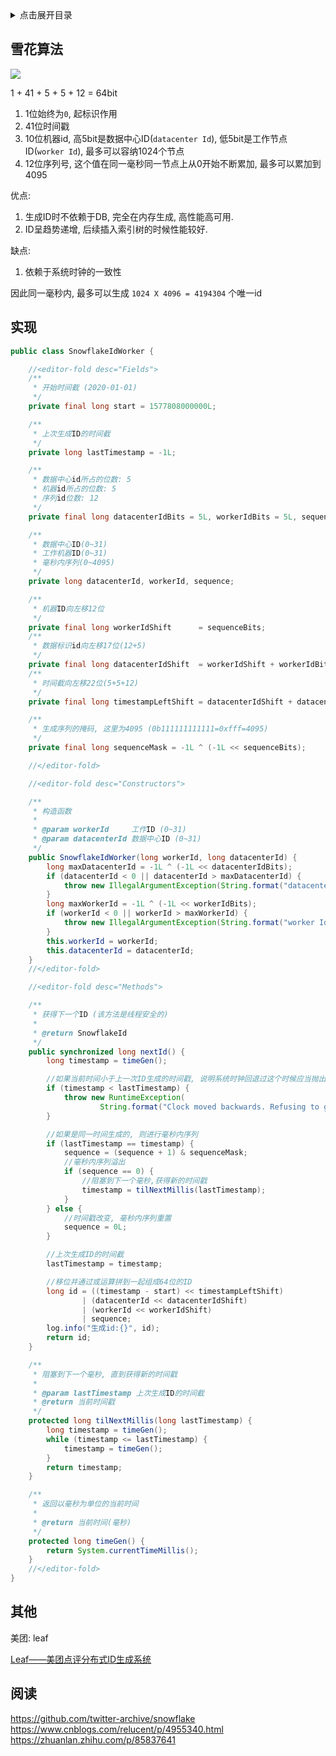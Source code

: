 <details>
<summary>点击展开目录</summary>
<!-- TOC -->

- [雪花算法](#雪花算法)
- [实现](#实现)
- [其他](#其他)
- [阅读](#阅读)

<!-- /TOC -->
</details>

## 雪花算法

![](https://gitee.com/LuVx/img/raw/master/algorithm/snowflake.png)

1 + 41 + 5 + 5 + 12 = 64bit

1. 1位始终为`0`, 起标识作用
2. 41位时间戳
3. 10位机器id, 高5bit是数据中心ID(`datacenter Id`), 低5bit是工作节点ID(`worker Id`), 最多可以容纳1024个节点
4. 12位序列号, 这个值在同一毫秒同一节点上从0开始不断累加, 最多可以累加到4095

优点:
1. 生成ID时不依赖于DB, 完全在内存生成, 高性能高可用.
2. ID呈趋势递增, 后续插入索引树的时候性能较好.

缺点:
1. 依赖于系统时钟的一致性

因此同一毫秒内, 最多可以生成 `1024 X 4096 = 4194304` 个唯一id

## 实现


```Java
public class SnowflakeIdWorker {

    //<editor-fold desc="Fields">
    /**
     * 开始时间截 (2020-01-01)
     */
    private final long start = 1577808000000L;

    /**
     * 上次生成ID的时间截
     */
    private long lastTimestamp = -1L;

    /**
     * 数据中心id所占的位数: 5
     * 机器id所占的位数: 5
     * 序列id位数: 12
     */
    private final long datacenterIdBits = 5L, workerIdBits = 5L, sequenceBits = 12L;

    /**
     * 数据中心ID(0~31)
     * 工作机器ID(0~31)
     * 毫秒内序列(0~4095)
     */
    private long datacenterId, workerId, sequence;

    /**
     * 机器ID向左移12位
     */
    private final long workerIdShift      = sequenceBits;
    /**
     * 数据标识id向左移17位(12+5)
     */
    private final long datacenterIdShift  = workerIdShift + workerIdBits;
    /**
     * 时间截向左移22位(5+5+12)
     */
    private final long timestampLeftShift = datacenterIdShift + datacenterIdBits;

    /**
     * 生成序列的掩码, 这里为4095 (0b111111111111=0xfff=4095)
     */
    private final long sequenceMask = -1L ^ (-1L << sequenceBits);

    //</editor-fold>

    //<editor-fold desc="Constructors">

    /**
     * 构造函数
     *
     * @param workerId     工作ID (0~31)
     * @param datacenterId 数据中心ID (0~31)
     */
    public SnowflakeIdWorker(long workerId, long datacenterId) {
        long maxDatacenterId = -1L ^ (-1L << datacenterIdBits);
        if (datacenterId < 0 || datacenterId > maxDatacenterId) {
            throw new IllegalArgumentException(String.format("datacenter Id can't be greater than %d or less than 0", maxDatacenterId));
        }
        long maxWorkerId = -1L ^ (-1L << workerIdBits);
        if (workerId < 0 || workerId > maxWorkerId) {
            throw new IllegalArgumentException(String.format("worker Id can't be greater than %d or less than 0", maxWorkerId));
        }
        this.workerId = workerId;
        this.datacenterId = datacenterId;
    }
    //</editor-fold>

    //<editor-fold desc="Methods">

    /**
     * 获得下一个ID (该方法是线程安全的)
     *
     * @return SnowflakeId
     */
    public synchronized long nextId() {
        long timestamp = timeGen();

        //如果当前时间小于上一次ID生成的时间戳, 说明系统时钟回退过这个时候应当抛出异常
        if (timestamp < lastTimestamp) {
            throw new RuntimeException(
                    String.format("Clock moved backwards. Refusing to generate id for %d milliseconds", lastTimestamp - timestamp));
        }

        //如果是同一时间生成的, 则进行毫秒内序列
        if (lastTimestamp == timestamp) {
            sequence = (sequence + 1) & sequenceMask;
            //毫秒内序列溢出
            if (sequence == 0) {
                //阻塞到下一个毫秒,获得新的时间戳
                timestamp = tilNextMillis(lastTimestamp);
            }
        } else {
            //时间戳改变, 毫秒内序列重置
            sequence = 0L;
        }

        //上次生成ID的时间截
        lastTimestamp = timestamp;

        //移位并通过或运算拼到一起组成64位的ID
        long id = ((timestamp - start) << timestampLeftShift)
                | (datacenterId << datacenterIdShift)
                | (workerId << workerIdShift)
                | sequence;
        log.info("生成id:{}", id);
        return id;
    }

    /**
     * 阻塞到下一个毫秒, 直到获得新的时间戳
     *
     * @param lastTimestamp 上次生成ID的时间截
     * @return 当前时间戳
     */
    protected long tilNextMillis(long lastTimestamp) {
        long timestamp = timeGen();
        while (timestamp <= lastTimestamp) {
            timestamp = timeGen();
        }
        return timestamp;
    }

    /**
     * 返回以毫秒为单位的当前时间
     *
     * @return 当前时间(毫秒)
     */
    protected long timeGen() {
        return System.currentTimeMillis();
    }
    //</editor-fold>
}
```

## 其他

美团: leaf

[Leaf——美团点评分布式ID生成系统](https://tech.meituan.com/2017/04/21/mt-leaf.html)

## 阅读

https://github.com/twitter-archive/snowflake
https://www.cnblogs.com/relucent/p/4955340.html
https://zhuanlan.zhihu.com/p/85837641